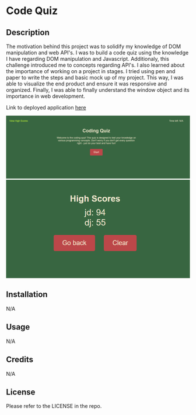 # Code Quiz

## Description

The motivation behind this project was to solidify my knowledge of DOM manipulation and web API's. I was to build a code quiz using the knowledge I have regarding DOM manipulation and Javascript. Additionaly, this challenge introduced me to concepts regarding API's. I also learned about the importance of working on a project in stages. I tried using pen and paper to write the steps and basic mock up of my project. This way, I was able to visualize the end product and ensure it was responsive and organized. Finally, I was able to finally understand the window object and its importance in web development. 

Link to deployed application [here](https://saduhub.github.io/code-quiz/)

![Screenshot of home page](Assets/pictures/Coding%20quiz%20home%20page.png)
![Screenshot of highscore page](assets/pictures/Coding%20quiz%20highscores%20page.png)

## Installation

N/A

## Usage

N/A

## Credits

N/A

## License

Please refer to the LICENSE in the repo.